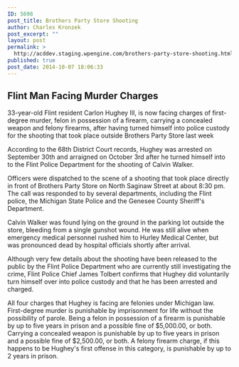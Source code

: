```yaml
---
ID: 5698
post_title: Brothers Party Store Shooting
author: Charles Kronzek
post_excerpt: ""
layout: post
permalink: >
  http://acddev.staging.wpengine.com/brothers-party-store-shooting.html
published: true
post_date: 2014-10-07 18:06:33
---
```

<h2>Flint Man Facing Murder Charges</h2>
33-year-old Flint resident Carlon Hughey III, is now facing charges of first-degree murder, felon in possession of a firearm, carrying a concealed weapon and felony firearms, after having turned himself into police custody for the shooting that took place outside Brothers Party Store last week

According to the 68th District Court records, Hughey was arrested on September 30th and arraigned on October 3rd after he turned himself into to the Flint Police Department for the shooting of Calvin Walker.

Officers were dispatched to the scene of a shooting that took place directly in front of Brothers Party Store on North Saginaw Street at about 8:30 pm. The call was responded to by several departments, including the Flint police, the Michigan State Police and the Genesee County Sheriff's Department.

Calvin Walker was found lying on the ground in the parking lot outside the store, bleeding from a single gunshot wound. He was still alive when emergency medical personnel rushed him to Hurley Medical Center, but was pronounced dead by hospital officials shortly after arrival.

Although very few details about the shooting have been released to the public by the Flint Police Department who are currently still investigating the crime, Flint Police Chief James Tolbert confirms that Hughey did voluntarily turn himself over into police custody and that he has been arrested and charged.

All four charges that Hughey is facing are felonies under Michigan law. First-degree murder is punishable by imprisonment for life without the possibility of parole. Being a felon in possession of a firearm is punishable by up to five years in prison and a possible fine of $5,000.00, or both. Carrying a concealed weapon is punishable by up to five years in prison and a possible fine of $2,500.00, or both. A felony firearm charge, if this happens to be Hughey's first offense in this category, is punishable by up to 2 years in prison.